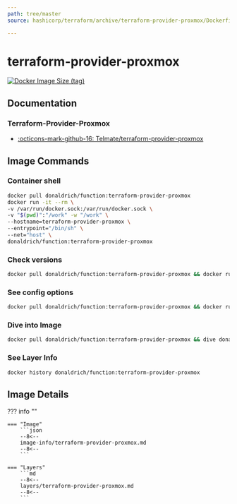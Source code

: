 ```yaml
---
path: tree/master
source: hashicorp/terraform/archive/terraform-provider-proxmox/Dockerfile

---
```


# terraform-provider-proxmox

[![Docker Image Size (tag)](https://img.shields.io/docker/image-size/donaldrich/function/terraform-provider-proxmox?color=blue&label=donaldrich/function:terraform-provider-proxmox&logo=docker&style=flat-square)](https://hub.docker.com/r/donaldrich/function/terraform-provider-proxmox)

## Documentation

### Terraform-Provider-Proxmox

* [:octicons-mark-github-16: Telmate/terraform-provider-proxmox](https://github.com/Telmate/terraform-provider-proxmox)

## Image Commands

### Container shell

```sh
docker pull donaldrich/function:terraform-provider-proxmox
docker run -it --rm \
-v /var/run/docker.sock:/var/run/docker.sock \
-v "$(pwd)":"/work" -w "/work" \
--hostname=terraform-provider-proxmox \
--entrypoint="/bin/sh" \
--net="host" \
donaldrich/function:terraform-provider-proxmox
```

### Check versions

```sh
docker pull donaldrich/function:terraform-provider-proxmox && docker run -it --rm  donaldrich/function:terraform-provider-proxmox validate
```

### See config options

```sh
docker pull donaldrich/function:terraform-provider-proxmox && docker run -it --rm  donaldrich/function:terraform-provider-proxmox help
```

### Dive into Image

```sh
docker pull donaldrich/function:terraform-provider-proxmox && dive donaldrich/function:terraform-provider-proxmox
```

### See Layer Info

```sh
docker history donaldrich/function:terraform-provider-proxmox
```

## Image Details

??? info ""

    === "Image"
        ```json
        --8<--
        image-info/terraform-provider-proxmox.md
        --8<--
        ```

    === "Layers"
        ```md
        --8<--
        layers/terraform-provider-proxmox.md
        --8<--
        ```
